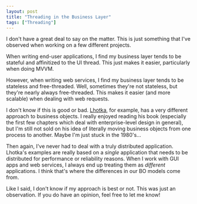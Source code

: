 ```yaml
---
layout: post
title: "Threading in the Business Layer"
tags: ["Threading"]
---
```



I don't have a great deal to say on the matter. This is just something that I've observed when working on a few different projects.





When writing end-user applications, I find my business layer tends to be stateful and affinitized to the UI thread. This just makes it easier, particularly when doing MVVM.





However, when writing web services, I find my business layer tends to be stateless and free-threaded. Well, sometimes they're not stateless, but they're nearly always free-threaded. This makes it easier (and more scalable) when dealing with web requests.





I don't know if this is good or bad. [Lhotka](http://www.amazon.com/gp/product/1430210192?ie=UTF8&tag=stepheclearys-20&linkCode=as2&camp=1789&creative=390957&creativeASIN=1430210192), for example, has a very different approach to business objects. I really enjoyed reading his book (especially the first few chapters which deal with enterprise-level design in general), but I'm still not sold on his idea of literally moving business objects from one process to another. Maybe I'm just stuck in the 1980's...





Then again, I've never had to deal with a truly distributed application. Lhotka's examples are really based on a _single_ application that needs to be distributed for performance or reliability reasons. When I work with GUI apps and web services, I always end up treating them as _different_ applications. I think that's where the differences in our BO models come from.





Like I said, I don't know if my approach is best or not. This was just an observation. If you do have an opinion, feel free to let me know!


